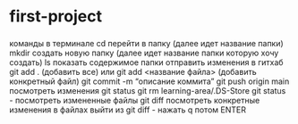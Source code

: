 # first-project
### 
команды в терминале
cd перейти в папку (далее идет название папки)
mkdir создать новую папку (далее идет название папки которую хочу создать)
ls показать содержимое папки
отправить изменения в гитхаб
git add . (добавить все) или git add <название файла> (добавить конкретный файл) 
git commit -m “описание коммита”
git push origin main
посмотреть изменения 
git status
git rm learning-area/.DS-Store
git status  - посмотреть измененные файлы
git diff посмотреть конкретные изменения в файлах
выйти из git diff - нажать q потом  ENTER